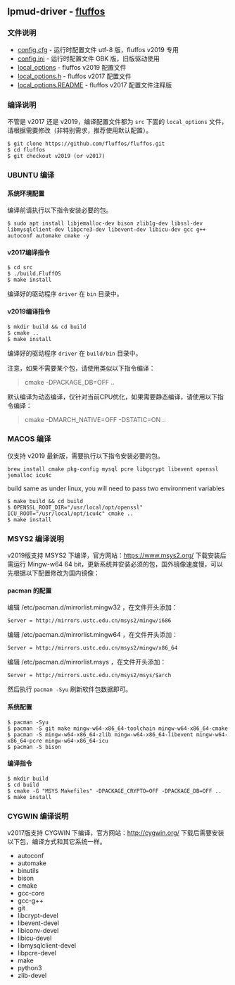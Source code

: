 ## lpmud-driver - [fluffos](https://github.com/fluffos/fluffos)

### 文件说明

 - [config.cfg](config.cfg) - 运行时配置文件 utf-8 版，fluffos v2019 专用
 - [config.ini](config.ini) - 运行时配置文件 GBK 版，旧版驱动使用
 - [local_options](local_options) - fluffos v2019 配置文件
 - [local_options.h](local_options.h) - fluffos v2017 配置文件
 - [local_options.README](local_options.README) - fluffos v2017 配置文件注释版

### 编译说明

不管是 v2017 还是 v2019，编译配置文件都为 `src` 下面的 `local_options` 文件，请根据需要修改（非特别需求，推荐使用默认配置）。

```
$ git clone https://github.com/fluffos/fluffos.git
$ cd fluffos
$ git checkout v2019 (or v2017)
```

### UBUNTU 编译

#### 系统环境配置

编译前请执行以下指令安装必要的包。

```
$ sudo apt install libjemalloc-dev bison zlib1g-dev libssl-dev libmysqlclient-dev libpcre3-dev libevent-dev libicu-dev gcc g++ autoconf automake cmake -y
```

#### v2017编译指令

```
$ cd src
$ ./build.FluffOS
$ make install
```
编译好的驱动程序 `driver` 在 `bin` 目录中。

#### v2019编译指令

```
$ mkdir build && cd build
$ cmake ..
$ make install
```
编译好的驱动程序 `driver` 在 `build/bin` 目录中。

注意，如果不需要某个包，请使用类似以下指令编译：

> cmake -DPACKAGE_DB=OFF ..

默认编译为动态编译，仅针对当前CPU优化，如果需要静态编译，请使用以下指令编译：

> cmake -DMARCH_NATIVE=OFF -DSTATIC=ON ..

### MACOS 编译

仅支持 v2019 最新版，需要执行以下指令安装必要的包。

```
brew install cmake pkg-config mysql pcre libgcrypt libevent openssl jemalloc icu4c
```

build same as under linux, you will need to pass two environment variables

```
$ make build && cd build
$ OPENSSL_ROOT_DIR="/usr/local/opt/openssl" ICU_ROOT="/usr/local/opt/icu4c" cmake ..
$ make install
```

### MSYS2 编译说明

v2019版支持 MSYS2 下编译，官方网站：https://www.msys2.org/ 下载安装后需运行 Mingw-w64 64 bit，更新系统并安装必须的包，国外镜像速度慢，可以先根据以下配置修改为国内镜像：

#### pacman 的配置

编辑 /etc/pacman.d/mirrorlist.mingw32 ，在文件开头添加：

    Server = http://mirrors.ustc.edu.cn/msys2/mingw/i686

编辑 /etc/pacman.d/mirrorlist.mingw64 ，在文件开头添加：

    Server = http://mirrors.ustc.edu.cn/msys2/mingw/x86_64

编辑 /etc/pacman.d/mirrorlist.msys ，在文件开头添加：

    Server = http://mirrors.ustc.edu.cn/msys2/msys/$arch

然后执行 `pacman -Syu` 刷新软件包数据即可。

#### 系统配置

```
$ pacman -Syu
$ pacman -S git make mingw-w64-x86_64-toolchain mingw-w64-x86_64-cmake
$ pacman -S mingw-w64-x86_64-zlib mingw-w64-x86_64-libevent mingw-w64-x86_64-pcre mingw-w64-x86_64-icu
$ pacman -S bison
```

#### 编译指令

```
$ mkdir build
$ cd build
$ cmake -G "MSYS Makefiles" -DPACKAGE_CRYPTO=OFF -DPACKAGE_DB=OFF ..
$ make install
```

### CYGWIN 编译说明

v2017版支持 CYGWIN 下编译，官方网站：http://cygwin.org/ 下载后需要安装以下包，编译方式和其它系统一样。

- autoconf
- automake
- binutils
- bison
- cmake
- gcc-core
- gcc-g++
- git
- libcrypt-devel
- libevent-devel
- libiconv-devel
- libicu-devel
- libmysqlclient-devel
- libpcre-devel
- make
- python3
- zlib-devel
